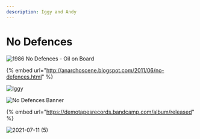 ```yaml
---
description: Iggy and Andy
---
```


# No Defences

![1986 No Defences - Oil on Board](https://user-images.githubusercontent.com/25156451/125211390-e71b4900-e29d-11eb-8be5-8bac1f5f99a6.jpg)

{% embed url="http://anarchoscene.blogspot.com/2011/06/no-defences.html" %}

![Iggy](https://user-images.githubusercontent.com/25156451/125211490-aa9c1d00-e29e-11eb-844b-175191bf9369.jpg)

![No Defences Banner](https://user-images.githubusercontent.com/25156451/125211494-ae2fa400-e29e-11eb-9caf-18c99f6e8d9c.jpg)

{% embed url="https://demotapesrecords.bandcamp.com/album/released" %}


![2021-07-11 (5)](https://user-images.githubusercontent.com/25156451/125211657-e388c180-e29f-11eb-8274-66df8a675d8c.png)

